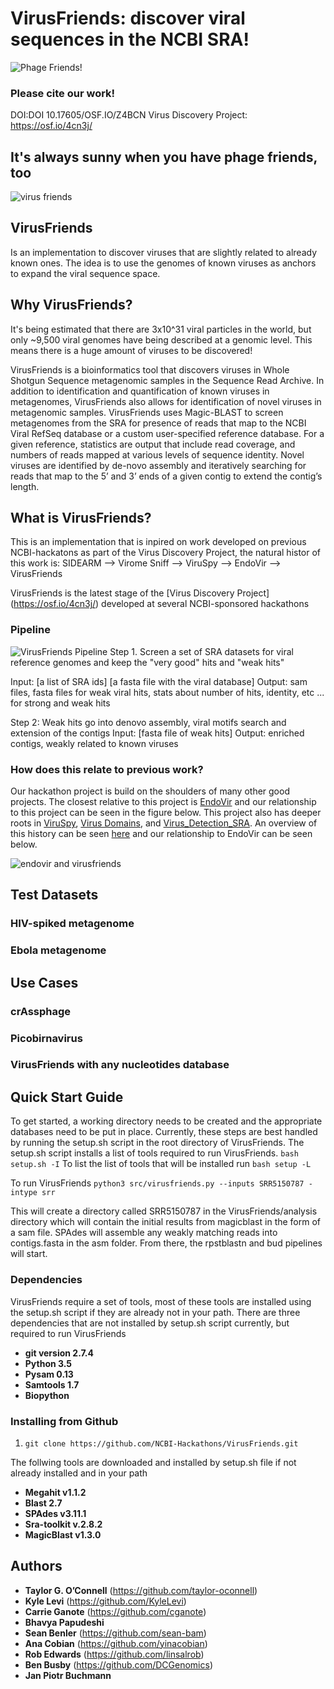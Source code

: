 
# VirusFriends: discover viral sequences in the NCBI SRA!
![Phage Friends!](images/friends.png)

### Please cite our work! 
DOI:DOI 10.17605/OSF.IO/Z4BCN 
Virus Discovery Project: https://osf.io/4cn3j/

## It's always sunny when you have phage friends, too

![virus friends](images/phagefriends2.png)

## VirusFriends 
Is an implementation to discover viruses that are slightly related to already known ones. The idea is to use the genomes of known viruses as anchors to expand the viral sequence space. 

## Why VirusFriends?
It's being estimated that there are 3x10^31 viral particles in the world, but only ~9,500 viral genomes have being described at a genomic level. This means there is a huge amount of viruses to be discovered! 

VirusFriends is a bioinformatics tool that discovers viruses in Whole Shotgun Sequence metagenomic samples in the Sequence Read Archive.  In addition to identification and quantification of known viruses in metagenomes, VirusFriends also allows for identification of novel viruses in metagenomic samples. VirusFriends uses Magic-BLAST to screen metagenomes from the SRA for presence of reads that map to the NCBI Viral RefSeq database or a custom user-specified reference database. For a given reference, statistics are output that include read coverage, and numbers of reads mapped at various levels of sequence identity. Novel viruses are identified by de-novo assembly and iteratively searching for reads that map to the 5’ and 3’ ends of a given contig to extend the contig’s length.

## What is VirusFriends?

This is an implementation that is inpired on work developed on previous NCBI-hackatons as part of the Virus Discovery Project, the natural histor of this work is: SIDEARM --> Virome Sniff --> ViruSpy --> EndoVir --> VirusFriends

VirusFriends is the latest stage of the [Virus Discovery Project] (https://osf.io/4cn3j/) developed at several NCBI-sponsored hackathons 

### Pipeline 

![VirusFriends Pipeline](images/Workflow.png)
Step 1. Screen a set of SRA datasets for viral reference genomes and keep the "very good" hits and "weak hits"

Input: [a list of SRA ids] [a fasta file with the viral database]
Output: sam files, fasta files for weak viral hits, stats about number of hits, identity, etc ... for strong and weak hits

Step 2: Weak hits go into denovo assembly, viral motifs search and extension of the contigs
Input: [fasta file of weak hits]
Output: enriched contigs, weakly related to known viruses

### How does this relate to previous work?

Our hackathon project is build on the shoulders of many other good projects. The closest relative to this project is [EndoVir](https://github.com/NCBI-Hackathons/EndoVir/tree/master) and our relationship to this project can be seen in the figure below. This project also has deeper roots in [ViruSpy](https://github.com/NCBI-Hackathons/ViruSpy/tree/master), [Virus Domains](
https://github.com/NCBI-Hackathons/Virus_Domains/tree/master), and [Virus_Detection_SRA](https://github.com/NCBI-Hackathons/Virus_Detection_SRA/tree/master). An overview of this history can be seen [here](https://osf.io/4cn3j/) and our relationship to EndoVir can be seen below.

![endovir and virusfriends](images/EndoVir_VirusFriends.png)


## Test Datasets

### HIV-spiked metagenome

### Ebola metagenome 

## Use Cases

### crAssphage

### Picobirnavirus

### VirusFriends with any nucleotides database
  
## Quick Start Guide ##
To get started, a working directory needs to be created and the appropriate databases need to be put in place. Currently, these steps are best handled by running the setup.sh script in the root directory of VirusFriends. The setup.sh script installs a list of tools required to run VirusFriends. 
`bash setup.sh -I`
To list the list of tools that will be installed run 
`bash setup -L`

To run VirusFriends
`python3 src/virusfriends.py --inputs SRR5150787 -intype srr`

This will create a directory called SRR5150787 in the VirusFriends/analysis directory which will contain the initial results from magicblast in the form of a sam file. SPAdes will assemble any weakly matching reads into contigs.fasta in the asm folder. From there, the rpstblastn and bud pipelines will start.

### Dependencies ###

VirusFriends require a set of tools, most of these tools are installed using the setup.sh script if they are already not in your path. There are three dependencies that are not installed by setup.sh script currently, but required to run VirusFriends 
  * **git version 2.7.4** 
  * **Python 3.5**
  * **Pysam 0.13**
  * **Samtools 1.7**
  * **Biopython**
  
### Installing <this software> from Github

1. `git clone https://github.com/NCBI-Hackathons/VirusFriends.git`
  
The follwing tools are downloaded and installed by setup.sh file if not already installed and in your path
* **Megahit v1.1.2**
* **Blast 2.7**
* **SPAdes v3.11.1**
* **Sra-toolkit v.2.8.2**
* **MagicBlast v1.3.0**

## Authors

* **Taylor G. O’Connell** (https://github.com/taylor-oconnell)
* **Kyle Levi** (https://github.com/KyleLevi)
* **Carrie Ganote** (https://github.com/cganote)
* **Bhavya Papudeshi** 
* **Sean Benler** (https://github.com/sean-bam)
* **Ana Cobian** (https://github.com/yinacobian)
* **Rob Edwards** (https://github.com/linsalrob)
* **Ben Busby** (https://github.com/DCGenomics)
* **Jan Piotr Buchmann** 
